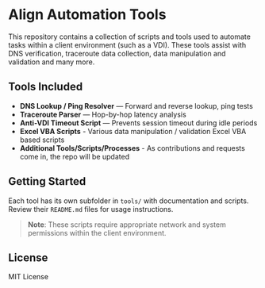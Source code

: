 # Align Automation Tools

This repository contains a collection of scripts and tools used to automate tasks within a client environment (such as a VDI). These tools assist with DNS verification, traceroute data collection, data manipulation and validation and many more.

## Tools Included

- **DNS Lookup / Ping Resolver** — Forward and reverse lookup, ping tests
- **Traceroute Parser** — Hop-by-hop latency analysis
- **Anti-VDI Timeout Script** — Prevents session timeout during idle periods
- **Excel VBA Scripts** - Various data manipulation / validation Excel VBA based scripts
- **Additional Tools/Scripts/Processes** - As contributions and requests come in, the repo will be updated

## Getting Started

Each tool has its own subfolder in `tools/`  with documentation and scripts. Review their `README.md` files for usage instructions.

> **Note**: These scripts require appropriate network and system permissions within the client environment.

## License

MIT License
